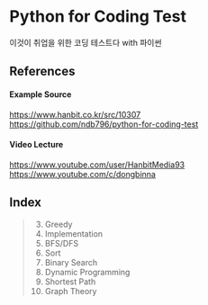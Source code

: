 
Python for Coding Test
=============
이것이 취업을 위한 코딩 테스트다 with 파이썬

## References

#### Example Source 
https://www.hanbit.co.kr/src/10307 </br>
https://github.com/ndb796/python-for-coding-test


#### Video Lecture
https://www.youtube.com/user/HanbitMedia93 </br>
https://www.youtube.com/c/dongbinna

## Index
> 03. Greedy
> 04. Implementation
> 05. BFS/DFS
> 06. Sort
> 07. Binary Search 
> 08. Dynamic Programming
> 09. Shortest Path
> 10. Graph Theory

